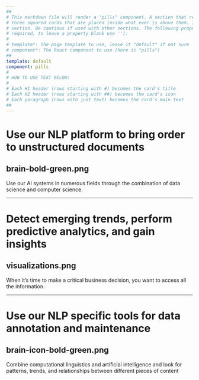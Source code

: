 ```yaml
---
##
# This markdown file will render a "pills" component. A section that renders a "pills" component shows specifically
# three squared cards that are placed inside what ever is above them. It is designed to be used right after a "hero"
# section. Be cautious if used with other sections. The following properties may be set (properties with * are
# required, to leave a property blank use ''):
#
# template*: The page template to use, leave it "default" if not sure
# component*: The React component to use (here is "pills")
##
template: default
component: pills
#
# HOW TO USE TEXT BELOW:
#
# Each H1 header (rows starting with #) becomes the card's title
# Each H2 header (rows starting with ##) becomes the card's icon
# Each paragraph (rows with just text) becomes the card's main text
##
---
```


# Use our NLP platform to bring order to unstructured documents

## brain-bold-green.png

Use our AI systems in numerous fields through the combination of data science and computer science.

---

# Detect emerging trends, perform predictive analytics, and gain insights

## visualizations.png

When it’s time to make a critical business decision, you want to access all the information.

---

# Use our NLP specific tools for data annotation and maintenance

## brain-icon-bold-green.png

Combine computational linguistics and artificial intelligence and look for patterns, trends, and relationships between different pieces of content
